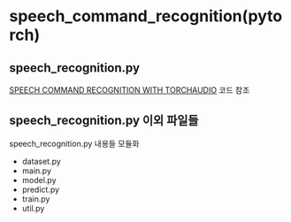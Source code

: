# speech_command_recognition(pytorch)

## speech_recognition.py 
[SPEECH COMMAND RECOGNITION WITH TORCHAUDIO](https://pytorch.org/tutorials/intermediate/speech_command_recognition_with_torchaudio.html) 코드 참조

## speech_recognition.py 이외 파일들 
speech_recognition.py 내용들 모듈화
- dataset.py
- main.py
- model.py
- predict.py
- train.py
- util.py  

